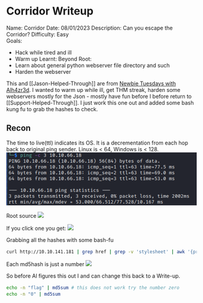 # Corridor Writeup

Name: Corridor
Date:  08/01/2023
Description: Can you escape the Corridor?
Difficulty: Easy  
Goals: 
- Hack while tired and ill 
- Warm up
Learnt:
Beyond Root:
- Learn about general python webserver file directory and such
- Harden the webserver

This and [[Jason-Helped-Through]] are from [Newbie Tuesdays with Alh4zr3d](https://www.youtube.com/watch?v=2e9pGJbZpJg). I wanted to warm up while ill, get THM streak, harden some webservers mostly for the Json - mostly have fun before I before return to [[Support-Helped-Through]]. I just work this one out and added some bash kung fu to grab the hashes to check.

## Recon

The time to live(ttl) indicates its OS. It is a decrementation from each hop back to original ping sender. Linux is < 64, Windows is < 128.
![ping](Screenshots/ping.png)

Root source
![](sourceofroot.png)

If you click one you get:
![](emptyroom.png)

Grabbing all the hashes with some bash-fu
```bash
curl http://10.10.141.181 | grep href | grep -v 'stylesheet' | awk '{print $5}' | sed 's/href="//g' | tr -d '"'
```
      
Each md5hash is just a number 
![](crackstation.png)

So before Al figures this out I and can change this back to a Write-up.
```bash
echo -n "flag" | md5sum # this does not work try the number zero 
echo -n "0" | md5sum
```
